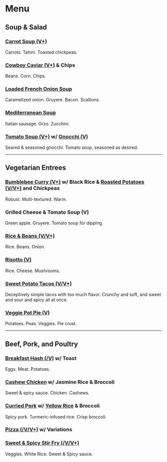 # Menu

## Soup & Salad


### [Carrot Soup (V+)](recipes/soups/carrot-soup.md)

Carrots. Tahini. Toasted chickpeas.


### [Cowboy Caviar (V+)](recipes/salads/bean-salads/cowboy-caviar.md) & Chips

Beans. Corn. Chips.


### [Loaded French Onion Soup](recipes/soups/loaded-french-onion-soup.md)

Caramelized onion. Gruyere. Bacon. Scallions.


### [Mediterranean Soup](recipes/soups/mediterranean-soup.md)

Italian sausage. Orzo. Zucchini.


### [Tomato Soup (V+)](recipes/soups/tomato-soup.md) w/ [Gnocchi (V)](recipes/sides/gnocchi.md)

Seared & seasoned gnocchi. Tomato soup, seasoned as desired.


---

## Vegetarian Entrees

### [Bumblebee Curry (V+)](recipes/meatless/bumblebee-curry.md) w/ Black Rice & [Roasted Potatoes (V/V+)](recipes/sides/roasted-potatoes.md) and Chickpeas

Robust. Multi-textured. Warm.


### Grilled Cheese & Tomato Soup (V)

Green apple. Gruyere. Tomato soup for dipping.


### [Rice & Beans (V/V+)](recipes/meatless/rice-and-beans.md)

Rice. Beans. Onion.


### [Risotto (V)](recipes/meatless/white-risotto.md)

Rice. Cheese. Mushrooms.


### [Sweet Potato Tacos (V/V+)](recipes/handhelds/sweet-potato-tacos.md)

Deceptively simple tacos with too much flavor. Crunchy and soft, and sweet and sour and spicy all at once.

### [Veggie Pot Pie (V)](recipes/meatless/veggie-pot-pie.md)

Potatoes. Peas. Veggies. Pie crust.


---

## Beef, Pork, and Poultry


### [Breakfast Hash (/V)](recipes/pork/breakfast-hash.md) w/ Toast

Eggs. Meat. Potatoes.


### [Cashew Chicken](recipes/poultry/cashew-chicken.md) w/ Jasmine Rice & Broccoli

Sweet & spicy sauce. Chicken. Cashews.


### [Curried Pork](recipes/pork/curried-pork.md) w/ [Yellow Rice](recipes/sides/yellow-rice.md) & Broccoli

Spicy pork. Turmeric-infused rice. Crisp broccoli.


### [Pizza (/V/V+)](recipes/pizzas/pizza.md) w/ Variations


### [Sweet & Spicy Stir Fry (/V/V+)](recipes/poultry/stir-fry.md)

Veggies. White Rice. Sweet & Spicy sauce.
